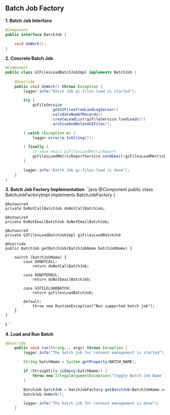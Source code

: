 ## Batch Job Factory

**1. Batch Job Interface**
```java
@Component
public interface BatchJob {
    
    void doWork();
}
```

**2. Concrete Batch Job**
```Java
@Component
public class GIFilesLoadBatchJobImpl implements BatchJob {
    
    @Override
    public void doWork() throws Exception {
        logger.info("Batch Job gi-files-load is started");

        try {
            giFileService
                    .getGIFilesFromLandingServer()
                    .validateNumOfRecords()
                    .createLeadList(giFileService.loadLeads())
                    .archiveAndDeleteGIFiles();

        } catch (Exception e) {
            logger.error(e.toString());

        } finally {
            // send email giFilesLoadMetricReport
            giFilesLoadMetricReportService.sendEmail(giFilesLoadMetricReport);
        }

        logger.info("Batch Job gi-files-load is done");
    }
}
```

**3. Batch Job Factory Implementation**
``java
@Component
public class BatchJobFactoryImpl implements BatchJobFactory {

    @Autowired
    private DoNotCallBatchJob doNotCallBatchJob;

    @Autowired
    private DoNotEmailBatchJob doNotEmailBatchJob;

    @Autowired
    private GIFilesLoadBatchJobImpl giFilesLoadBatchJob

    @Override
    public BatchJob getBatchJob(BatchJobName batchJobName) {

        switch (batchJobName) {
            case DONOTCALL:
                return doNotCallBatchJob;

            case DONOTEMAIL:
                return doNotEmailBatchJob;

            case GIFILELOADBATCH:
                return giFilesLoadBatchJob;

            default:
                throw new RuntimeException("Non supported batch job");
        }
    }
}
``

**4. Load and Run Batch**
```java
@Override
    public void run(String... args) throws Exception {
        logger.info("The batch job for consent management is started");

        String batchName = System.getProperty(BATCH_NAME);

        if (StringUtils.isEmpty(batchName)) {
            throw new IllegalArgumentException("Toggle Batch Job Name is required to start a toggle batch job");
        }

        BatchJob batchJob = batchJobFactory.getBatchJob(BatchJobName.valueOf(batchName.toUpperCase()));
        batchJob.doWork();

        logger.info("The batch job for consent management is done");
    }
```